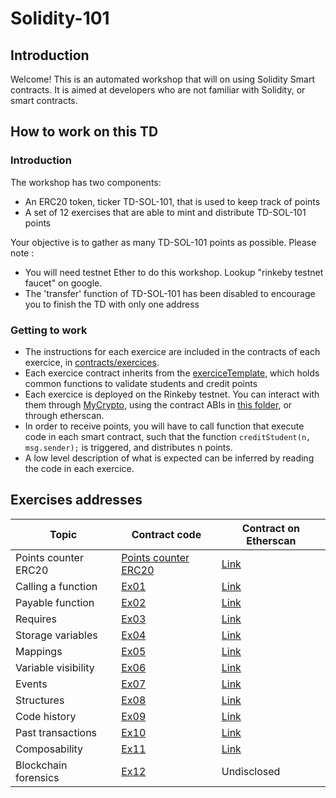 # Solidity-101
## Introduction
Welcome! This is an automated workshop that will on using Solidity Smart contracts. It is aimed at developers who are not familiar with Solidity, or smart contracts.


## How to work on this TD
### Introduction
The workshop has two components:
- An ERC20 token, ticker TD-SOL-101, that is used to keep track of points 
- A set of 12 exercises that are able to mint and distribute TD-SOL-101 points

Your objective is to gather as many TD-SOL-101 points as possible. Please note :
- You will need testnet Ether to do this workshop. Lookup "rinkeby testnet faucet" on google.
- The 'transfer' function of TD-SOL-101 has been disabled to encourage you to finish the TD with only one address


### Getting to work
- The instructions for each exercice are included in the contracts of each exercice, in [contracts/exercices](contracts/exercices). 
- Each exercice contract inherits from the [exerciceTemplate](contracts/exerciceTemplate.sol), which holds common functions to validate students and credit points
- Each exercice is deployed on the Rinkeby testnet. You can interact with them through [MyCrypto](https://mycrypto.com/contracts/interact), using the contract ABIs in [this folder](build/contracts), or through etherscan.
- In order to receive points, you will have to call function that execute code in each smart contract,  such that the function `creditStudent(n, msg.sender);` is triggered, and distributes n points.
- A low level description of what is expected can be inferred by reading the code in each exercice.

## Exercises addresses
|Topic|Contract code|Contract on Etherscan|
|---|---|---|
|Points counter ERC20|[Points counter ERC20](contracts/TDERC20.sol)|[Link](https://rinkeby.etherscan.io/address/0x685620EFBeCE50A84F48e6bf8b87312F07bB9c23)|
|Calling a function|[Ex01](contracts/exercices/ex01.sol)|[Link](https://rinkeby.etherscan.io/address/0x6ec8B610359C13A2e337d83a5cD60df09541A45A)|
|Payable function|[Ex02](contracts/exercices/ex02.sol)|[Link](https://rinkeby.etherscan.io/address/0x057eb8BF95620F429eEcD03BCE390861995ab05C)|
|Requires|[Ex03](contracts/exercices/ex03.sol)|[Link](https://rinkeby.etherscan.io/address/0x6aD0cb1d8E00D8d4cDB46198411a43e5683f5550)|
|Storage variables|[Ex04](contracts/exercices/ex04.sol)|[Link](https://rinkeby.etherscan.io/address/0x39D7511fB9f12bC99A1d1225eed17B2293C59f85)|
|Mappings|[Ex05](contracts/exercices/ex05.sol)|[Link](https://rinkeby.etherscan.io/address/0x333bCe26713A36D02aabCBd94927e4E7FBE8C2A9)|
|Variable visibility|[Ex06](contracts/exercices/ex06.sol)|[Link](https://rinkeby.etherscan.io/address/0xaB1DF75053F36AAabD88166Fc6F1080B5a47c4C7)|
|Events|[Ex07](contracts/exercices/ex07.sol)|[Link](https://rinkeby.etherscan.io/address/0x9D3241b6bFeEcE7Abc233072aDa18e17Ec1eD948)|
|Structures|[Ex08](contracts/exercices/ex08.sol)|[Link](https://rinkeby.etherscan.io/address/0xb595b4ddb362aB4804F58aC222D7489DEC1CcCfe)|
|Code history|[Ex09](contracts/exercices/ex09.sol)|[Link](https://rinkeby.etherscan.io/address/0x5a4E2eE5AF05e0FB648A0f0bb5BF7FAe5fc2F657)|
|Past transactions|[Ex10](contracts/exercices/ex10.sol)|[Link](https://rinkeby.etherscan.io/address/0x892ba594CFB0c2176c14d8DBb8A76a68A17fBF5D)|
|Composability|[Ex11](contracts/exercices/ex11.sol)|[Link](https://rinkeby.etherscan.io/address/0xB1737787022cE2Cb0C415F660a527a4480acC4ea)|
|Blockchain forensics|[Ex12](contracts/exercices/ex12.sol)|Undisclosed|



